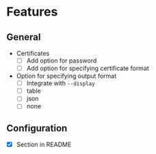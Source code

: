 # Features

## General
- Certificates
  - [ ] Add option for password
  - [ ] Add option for specifying certificate format
- Option for specifying output format
  - [ ] Integrate with `--display`
  - [ ] table
  - [ ] json
  - [ ] none

## Configuration
- [x] Section in README
